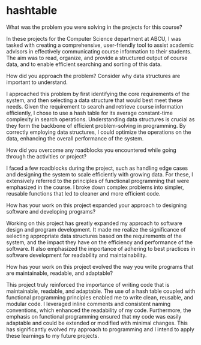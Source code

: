 # hashtable

What was the problem you were solving in the projects for this course?

In these projects for the Computer Science department at ABCU, I was tasked with creating a comprehensive, user-friendly tool to assist academic advisors in effectively communicating course information to their students. The aim was to read, organize, and provide a structured output of course data, and to enable efficient searching and sorting of this data.

How did you approach the problem? Consider why data structures are important to understand.

I approached this problem by first identifying the core requirements of the system, and then selecting a data structure that would best meet these needs. Given the requirement to search and retrieve course information efficiently, I chose to use a hash table for its average constant-time complexity in search operations. Understanding data structures is crucial as they form the backbone of efficient problem-solving in programming. By correctly employing data structures, I could optimize the operations on the data, enhancing the overall performance of the system.

How did you overcome any roadblocks you encountered while going through the activities or project?

I faced a few roadblocks during the project, such as handling edge cases and designing the system to scale efficiently with growing data. For these, I extensively referred to the principles of functional programming that were emphasized in the course. I broke down complex problems into simpler, reusable functions that led to cleaner and more efficient code.

How has your work on this project expanded your approach to designing software and developing programs?

Working on this project has greatly expanded my approach to software design and program development. It made me realize the significance of selecting appropriate data structures based on the requirements of the system, and the impact they have on the efficiency and performance of the software. It also emphasized the importance of adhering to best practices in software development for readability and maintainability.

How has your work on this project evolved the way you write programs that are maintainable, readable, and adaptable?

This project truly reinforced the importance of writing code that is maintainable, readable, and adaptable. The use of a hash table coupled with functional programming principles enabled me to write clean, reusable, and modular code. I leveraged inline comments and consistent naming conventions, which enhanced the readability of my code. Furthermore, the emphasis on functional programming ensured that my code was easily adaptable and could be extended or modified with minimal changes. This has significantly evolved my approach to programming and I intend to apply these learnings to my future projects.

